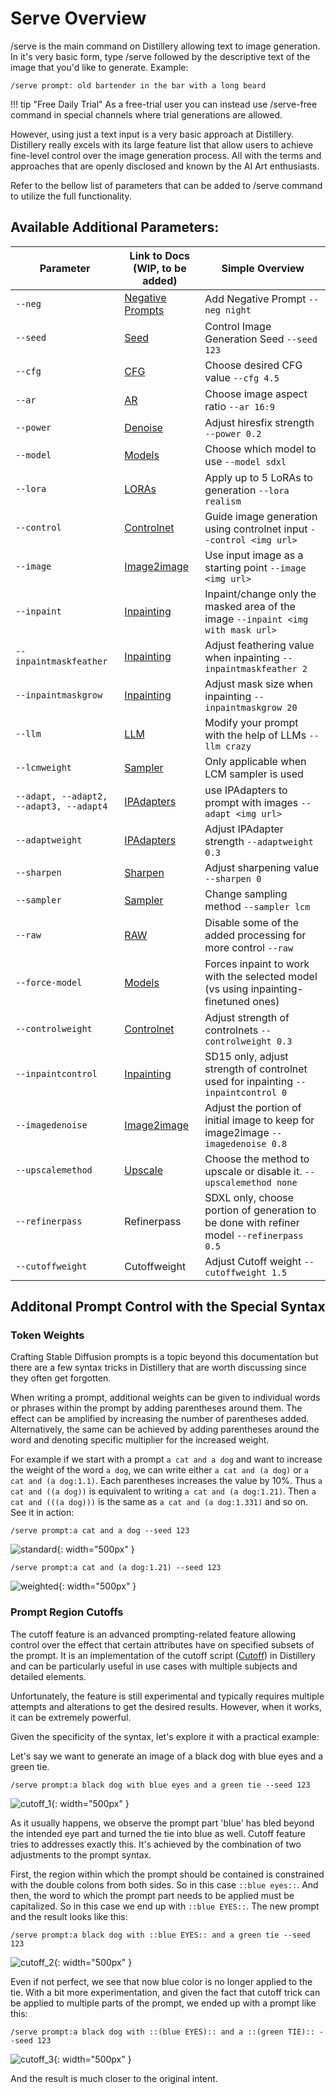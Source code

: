 # Serve Overview
/serve is the main command on Distillery allowing text to image generation. In it's very basic form, type /serve followed by the descriptive text of the image that you'd like to generate. Example:

```simpletext
/serve prompt: old bartender in the bar with a long beard
```

!!! tip "Free Daily Trial"
    As a free-trial user you can instead use /serve-free command in special channels where trial generations are allowed.

However, using just a text input is a very basic approach at Distillery. Distillery really excels with its large feature list that allow users to achieve fine-level control over the image generation process. All with the terms and approaches that are openly disclosed and known by the AI Art enthusiasts.

Refer to the bellow list of parameters that can be added to /serve command to utilize the full functionality.

## Available Additional Parameters:

| Parameter             | Link to Docs (WIP, to be added)                                  | Simple Overview                    |
|-----------------------|-----------------------------------------------|------------------------------------|
| `--neg`               | [Negative Prompts](../../Parameters/negative_prompt/negative_prompt.md)  | Add Negative Prompt `--neg night`                   |
| `--seed`              | [Seed](../../Parameters/seed/seed.md)               | Control Image Generation Seed `--seed 123`                   |
| `--cfg`               | [CFG](../../Parameters/cfg/cfg.md)                 | Choose desired CFG value `--cfg 4.5`                   |
| `--ar`                | [AR](../../Parameters/aspect_ratio/aspect_ratio.md)                   | Choose image aspect ratio `--ar 16:9`                   |
| `--power`             | [Denoise](../../Parameters/denoise/denoise.md)             | Adjust hiresfix strength `--power 0.2`                   |
| `--model`             | [Models](../../Parameters/model/model.md)             | Choose which model to use `--model sdxl`                   |
| `--lora`              | [LORAs](../../Parameters/lora/lora.md)               | Apply up to 5 LoRAs to generation `--lora realism`                   |
| `--control`           | [Controlnet](../../Parameters/control/control.md)         | Guide image generation using controlnet input `--control <img url>`                   |
| `--image`             | [Image2image](../../Parameters/img2img/img2img.md)             | Use input image as a starting point `--image <img url>`                   |
| `--inpaint`           | [Inpainting](../../Parameters/inpaint/inpaint.md)         | Inpaint/change only the masked area of the image `--inpaint <img with mask url>`                   |
| `--inpaintmaskfeather`| [Inpainting](../../Parameters/inpaint/inpaint.md) | Adjust feathering value when inpainting `--inpaintmaskfeather 2`               |
| `--inpaintmaskgrow`   | [Inpainting](../../Parameters/inpaint/inpaint.md)     | Adjust mask size when inpainting `--inpaintmaskgrow 20`               |
| `--llm`               | [LLM](../../Parameters/llm/llm.md)                 | Modify your prompt with the help of LLMs `--llm crazy`                   |
| `--lcmweight`         | [Sampler](../../Parameters/sampler/sampler.md)     | Only applicable when LCM sampler is used                   |
| `--adapt, --adapt2, --adapt3, --adapt4` | [IPAdapters](../../Parameters/adapt/adapt.md) | use IPAdapters to prompt with images `--adapt <img url>`          |
| `--adaptweight`       | [IPAdapters](../../Parameters/adapt/adapt.md) | Adjust IPAdapter strength `--adaptweight 0.3`                   |
| `--sharpen`           | [Sharpen](../../Parameters/sharpen/sharpen.md)         | Adjust sharpening value `--sharpen 0`                   |
| `--sampler`           | [Sampler](../../Parameters/sampler/sampler.md)         | Change sampling method `--sampler lcm`                   |
| `--raw`               | [RAW](../../Parameters/raw/raw.md)                 | Disable some of the added processing for more control `--raw`                   |
| `--force-model`       | [Models](../../Parameters/model/model.md)  | Forces inpaint to work with the selected model (vs using inpainting-finetuned ones)    |
| `--controlweight`     | [Controlnet](../../Parameters/control/control.md) | Adjust strength of controlnets `--controlweight 0.3`               |
| `--inpaintcontrol`    | [Inpainting](../../Parameters/inpaint/inpaint.md) | SD15 only, adjust strength of controlnet used for inpainting `--inpaintcontrol 0`               |
| `--imagedenoise`      | [Image2image](../../Parameters/img2img/img2img.md)    | Adjust the portion of initial image to keep for image2image `--imagedenoise 0.8`               |
| `--upscalemethod`     | [Upscale](../../Parameters/upscale_method/upscale_method.md) | Choose the method to upscale or disable it. `--upscalemethod none`               |
| `--refinerpass`       | Refinerpass | SDXL only, choose portion of generation to be done with refiner model `--refinerpass 0.5`                   |
| `--cutoffweight`       | Cutoffweight | Adjust Cutoff weight `--cutoffweight 1.5`                   |

## Additonal Prompt Control with the Special Syntax

### Token Weights
Crafting Stable Diffusion prompts is a topic beyond this documentation but there are a few syntax tricks in Distillery that are worth discussing since they often get forgotten.

When writing a prompt, additional weights can be given to individual words or phrases within the prompt by adding parentheses around them. The effect can be amplified by increasing the number of parentheses added.
Alternatively, the same can be achieved by adding parentheses around the word and denoting specific multiplier for the increased weight.

For example if we start with a prompt `a cat and a dog` and want to increase the weight of the word `a dog`, we can write either `a cat and (a dog)` or `a cat and (a dog:1.1)`.
Each parentheses increases the value by 10%. Thus `a cat and ((a dog))` is equivalent to writing `a cat and (a dog:1.21)`. Then `a cat and (((a dog)))` is the same as `a cat and (a dog:1.331)` and so on. See it in action:

```simpletext
/serve prompt:a cat and a dog --seed 123
```
![standard](1_standard_catdog.png){: width="500px" }

```simpletext
/serve prompt:a cat and (a dog:1.21) --seed 123
```
![weighted](2_weighted_catdog.png){: width="500px" }

### Prompt Region Cutoffs

The cutoff feature is an advanced prompting-related feature allowing control over the effect that certain attributes have on specified subsets of the prompt. It is an implementation of the cutoff script ([Cutoff](https://github.com/BlenderNeko/ComfyUI_Cutoff?tab=readme-ov-file)) in Distillery and can be particularly useful in use cases with multiple subjects and detailed elements.

Unfortunately, the feature is still experimental and typically requires multiple attempts and alterations to get the desired results. However, when it works, it can be extremely powerful.

Given the specificity of the syntax, let's explore it with a practical example:

Let's say we want to generate an image of a black dog with blue eyes and a green tie.

```simpletext
/serve prompt:a black dog with blue eyes and a green tie --seed 123
```
![cutoff_1](3_cutoff_example_1.png){: width="500px" }

As it usually happens, we observe the prompt part 'blue' has bled beyond the intended eye part and turned the tie into blue as well.
Cutoff feature tries to addresses exactly this. It's achieved by the combination of two adjustments to the prompt syntax. 

First, the region within which the prompt should be contained is constrained with the double colons from both sides. So in this case `::blue eyes::`. And then, the word to which the prompt part needs to be applied must be capitalized. So in this case we end up with `::blue EYES::`. The new prompt and the result looks like this:

```simpletext
/serve prompt:a black dog with ::blue EYES:: and a green tie --seed 123
```
![cutoff_2](4_cutoff_example_2.png){: width="500px" }

Even if not perfect, we see that now blue color is no longer applied to the tie.
With a bit more experimentation, and given the fact that cutoff trick can be applied to multiple parts of the prompt, we ended up with a prompt like this:

```simpletext
/serve prompt:a black dog with ::(blue EYES):: and a ::(green TIE):: --seed 123
```
![cutoff_3](5_cutoff_example_3.png){: width="500px" }

And the result is much closer to the original intent.